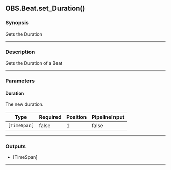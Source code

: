 OBS.Beat.set_Duration()
-----------------------

### Synopsis
Gets the Duration

---

### Description

Gets the Duration of a Beat

---

### Parameters
#### **Duration**
The new duration.

|Type        |Required|Position|PipelineInput|
|------------|--------|--------|-------------|
|`[TimeSpan]`|false   |1       |false        |

---

### Outputs
* [TimeSpan]

---
